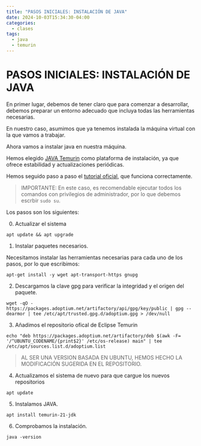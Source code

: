```yaml
---
title: "PASOS INICIALES: INSTALACIÓN DE JAVA"
date: 2024-10-03T15:34:30-04:00
categories:
  - clases
tags:
  - java
  - temurin
---
```


# PASOS INICIALES: INSTALACIÓN DE JAVA

En primer lugar, debemos de tener claro que para comenzar a desarrollar, debemos preparar un entorno adecuado que incluya todas las herramientas necesarias.

En nuestro caso, asumimos que ya tenemos instalada la máquina virtual con la que vamos a trabajar.

Ahora vamos a instalar java en nuestra máquina.

Hemos elegido [JAVA Temurin](https://adoptium.net/es/temurin/releases/) como plataforma de instalación, ya que ofrece estabilidad y actualizaciones periódicas.

Hemos seguido paso a paso el [tutorial oficial](https://adoptium.net/es/installation/linux/), que funciona correctamente.

> IMPORTANTE: En este caso, es recomendable ejecutar todos los comandos con privilegios de administrador, por lo que debemos escrbir ```sudo su```.

Los pasos son los siguientes:

0. Actualizar el sistema

  ```
  apt update && apt upgrade
  ```


1. Instalar paquetes necesarios.
  
  Necesitamos instalar las herramientas necesarias para cada uno de los pasos, por lo que escribimos:

  ```
  apt-get install -y wget apt-transport-https gnupg
  ```

2.  Descargamos la clave gpg para verificar la integridad y el origen del paquete. 
  ```
  wget -qO - https://packages.adoptium.net/artifactory/api/gpg/key/public | gpg --dearmor | tee /etc/apt/trusted.gpg.d/adoptium.gpg > /dev/null
  ```
 
3. Añadimos el repositorio ofical de Eclipse Temurin
  ```
  echo "deb https://packages.adoptium.net/artifactory/deb $(awk -F= '/^UBUNTU_CODENAME/{print$2}' /etc/os-release) main" | tee /etc/apt/sources.list.d/adoptium.list 
  ```
  > AL SER UNA VERSION BASADA EN UBUNTU, HEMOS HECHO LA MODIFICACIÓN SUGERIDA EN EL REPOSITORIO.

4. Actualizamos el sistema de nuevo para que cargue los nuevos repositorios

  ```
  apt update
  ```
5. Instalamos JAVA.

  ```
  apt install temurin-21-jdk
  ```  
  
6. Comprobamos la instalación.

  ```
  java -version
  ```    

